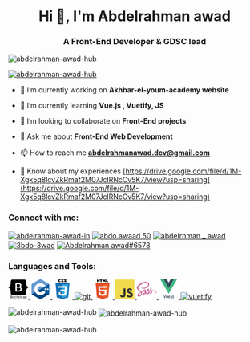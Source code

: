 <h1 align="center">Hi 👋, I'm Abdelrahman awad</h1>
<h3 align="center">A Front-End Developer & GDSC lead</h3>

<p align="left"> <img src="https://komarev.com/ghpvc/?username=abdelrahman-awad-hub&label=Profile%20views&color=0e75b6&style=flat" alt="abdelrahman-awad-hub" /> </p>

<p align="left"> <a href="https://github.com/ryo-ma/github-profile-trophy"><img src="https://github-profile-trophy.vercel.app/?username=abdelrahman-awad-hub" alt="abdelrahman-awad-hub" /></a> </p>

- 🔭 I’m currently working on **Akhbar-el-youm-academy website**

- 🌱 I’m currently learning **Vue.js , Vuetify, JS**

- 👯 I’m looking to collaborate on **Front-End projects**

- 💬 Ask me about **Front-End Web Development**

- 📫 How to reach me **abdelrahmanawad.dev@gmail.com**

- 📄 Know about my experiences [https://drive.google.com/file/d/1M-Xgx5q8lcvZkRmaf2M07JclRNcCv5K7/view?usp=sharing](https://drive.google.com/file/d/1M-Xgx5q8lcvZkRmaf2M07JclRNcCv5K7/view?usp=sharing)



<h3 align="left">Connect with me:</h3>
<p align="left">
<a href="https://linkedin.com/in/abdelrahman-awad-in" target="blank"><img align="center" src="https://raw.githubusercontent.com/rahuldkjain/github-profile-readme-generator/master/src/images/icons/Social/linked-in-alt.svg" alt="abdelrahman-awad-in" height="30" width="40" /></a>
<a href="https://fb.com/abdo.awaad.50" target="blank"><img align="center" src="https://raw.githubusercontent.com/rahuldkjain/github-profile-readme-generator/master/src/images/icons/Social/facebook.svg" alt="abdo.awaad.50" height="30" width="40" /></a>
<a href="https://instagram.com/abdelrhman._.awad" target="blank"><img align="center" src="https://raw.githubusercontent.com/rahuldkjain/github-profile-readme-generator/master/src/images/icons/Social/instagram.svg" alt="abdelrhman._.awad" height="30" width="40" /></a>
<a href="https://codeforces.com/profile/3bdo-3wad" target="blank"><img align="center" src="https://raw.githubusercontent.com/rahuldkjain/github-profile-readme-generator/master/src/images/icons/Social/codeforces.svg" alt="3bdo-3wad" height="30" width="40" /></a>
<a href="https://discord.gg/Abdelrahman awad#6578" target="blank"><img align="center" src="https://raw.githubusercontent.com/rahuldkjain/github-profile-readme-generator/master/src/images/icons/Social/discord.svg" alt="Abdelrahman awad#6578" height="30" width="40" /></a>
</p>

<h3 align="left">Languages and Tools:</h3>
<p align="left"> <a href="https://getbootstrap.com" target="_blank" rel="noreferrer"> <img src="https://raw.githubusercontent.com/devicons/devicon/master/icons/bootstrap/bootstrap-plain-wordmark.svg" alt="bootstrap" width="40" height="40"/> </a> <a href="https://www.w3schools.com/cpp/" target="_blank" rel="noreferrer"> <img src="https://raw.githubusercontent.com/devicons/devicon/master/icons/cplusplus/cplusplus-original.svg" alt="cplusplus" width="40" height="40"/> </a> <a href="https://www.w3schools.com/css/" target="_blank" rel="noreferrer"> <img src="https://raw.githubusercontent.com/devicons/devicon/master/icons/css3/css3-original-wordmark.svg" alt="css3" width="40" height="40"/> </a> <a href="https://git-scm.com/" target="_blank" rel="noreferrer"> <img src="https://www.vectorlogo.zone/logos/git-scm/git-scm-icon.svg" alt="git" width="40" height="40"/> </a> <a href="https://www.w3.org/html/" target="_blank" rel="noreferrer"> <img src="https://raw.githubusercontent.com/devicons/devicon/master/icons/html5/html5-original-wordmark.svg" alt="html5" width="40" height="40"/> </a> <a href="https://developer.mozilla.org/en-US/docs/Web/JavaScript" target="_blank" rel="noreferrer"> <img src="https://raw.githubusercontent.com/devicons/devicon/master/icons/javascript/javascript-original.svg" alt="javascript" width="40" height="40"/> </a> <a href="https://sass-lang.com" target="_blank" rel="noreferrer"> <img src="https://raw.githubusercontent.com/devicons/devicon/master/icons/sass/sass-original.svg" alt="sass" width="40" height="40"/> </a> <a href="https://vuejs.org/" target="_blank" rel="noreferrer"> <img src="https://raw.githubusercontent.com/devicons/devicon/master/icons/vuejs/vuejs-original-wordmark.svg" alt="vuejs" width="40" height="40"/> </a> <a href="https://vuetifyjs.com/en/" target="_blank" rel="noreferrer"> <img src="https://bestofjs.org/logos/vuetify.svg" alt="vuetify" width="40" height="40"/> </a> </p>

<p><img align="left" src="https://github-readme-stats.vercel.app/api/top-langs?username=abdelrahman-awad-hub&show_icons=true&locale=en&layout=compact" alt="abdelrahman-awad-hub" /></p>

<p>&nbsp;<img align="center" src="https://github-readme-stats.vercel.app/api?username=abdelrahman-awad-hub&show_icons=true&locale=en" alt="abdelrahman-awad-hub" /></p>

<p><img align="center" src="https://github-readme-streak-stats.herokuapp.com/?user=abdelrahman-awad-hub&" alt="abdelrahman-awad-hub" /></p>
